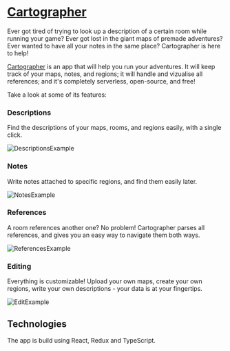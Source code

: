 # [Cartographer](https://alexfsmirnov.github.io/cartographer)

Ever got tired of trying to look up a description of a certain room while running your game? Ever got lost in the giant maps of premade adventures? Ever wanted to have all your notes in the same place? Cartographer is here to help!

[Cartographer](https://alexfsmirnov.github.io/cartographer) is an app that will help you run your adventures. It will keep track of your maps, notes, and regions; it will handle and vizualise all references; and it's completely serverless, open-source, and free!

Take a look at some of its features:

### Descriptions

Find the descriptions of your maps, rooms, and regions easily, with a single click.

![DescriptionsExample](IMAGES/DescriptionsExample.gif)

### Notes

Write notes attached to specific regions, and find them easily later.

![NotesExample](IMAGES/NotesExample.gif)


### References

A room references another one? No problem! Cartographer parses all references, and gives you an easy way to navigate them both ways.

![ReferencesExample](IMAGES/ReferencesExample.gif)


### Editing

Everything is customizable! Upload your own maps, create your own regions, write your own descriptions - your data is at your fingertips.

![EditExample](IMAGES/EditExample.gif)


## Technologies

The app is build using React, Redux and TypeScript.